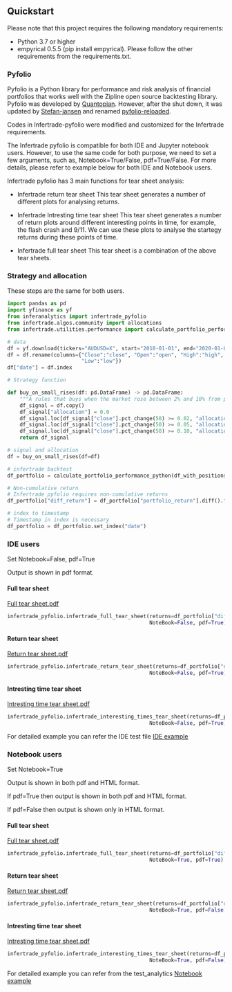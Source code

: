 ## Quickstart

Please note that this project requires the following mandatory requirements:
* Python 3.7 or higher 
* empyrical 0.5.5 (pip install empyrical).
Please follow the other requirements from the requirements.txt.

### Pyfolio 
Pyfolio is a Python library for performance and risk analysis of financial portfolios that works well with the Zipline open source backtesting library.
Pyfolio was developed by [Quantopian](https://www.quantopian.com/). However, after the shut down, it was updated by
[Stefan-jansen](https://github.com/stefan-jansen) and renamed [pyfolio-reloaded](https://github.com/stefan-jansen/pyfolio-reloaded).

Codes in Infertrade-pyfolio were modified and customized for the Infertrade requirements.


The Infertrade pyfolio is compatible for both IDE and Jupyter notebook users.
However, to use the same code for both purpose, we need to set a few arguments,
such as, Notebook=True/False, pdf=True/False. For more details, please refer to example 
below for both IDE and Notebook users. 

Infertrade pyfolio has 3 main functions for tear sheet analysis:
* Infertrade return tear sheet 
This tear sheet generates a number of different plots for analysing returns.

* Infertrade Intresting time tear sheet 
This tear sheet generates a number of return plots around different interesting points in time, for example, the flash crash and 9/11.
We can use these plots to analyse the startegy returns during these points of time.

* Infertrade full tear sheet
This tear sheet is a combination of the above tear sheets.


### Strategy and allocation 
These steps are the same for both users.

```Python
import pandas as pd
import yfinance as yf
from inferanalytics import infertrade_pyfolio
from infertrade.algos.community import allocations
from infertrade.utilities.performance import calculate_portfolio_performance_python

# data
df = yf.download(tickers="AUDUSD=X", start="2010-01-01", end="2020-01-01")
df = df.rename(columns={"Close":"close", "Open":"open", "High":"high",
                        "Low":"low"})
df["date"] = df.index

# Strategy function

def buy_on_small_rises(df: pd.DataFrame) -> pd.DataFrame:
    """A rules that buys when the market rose between 2% and 10% from previous close."""
    df_signal = df.copy()
    df_signal["allocation"] = 0.0
    df_signal.loc[df_signal["close"].pct_change(50) >= 0.02, "allocation"] = 0.25
    df_signal.loc[df_signal["close"].pct_change(50) >= 0.05, "allocation"] = 0.5
    df_signal.loc[df_signal["close"].pct_change(50) >= 0.10, "allocation"] = 0.0
    return df_signal

# signal and allocation
df = buy_on_small_rises(df=df)

# infertrade backtest
df_portfolio = calculate_portfolio_performance_python(df_with_positions=df_alloc)

# Non-cumulative return
# Infertrade pyfolio requires non-cumulative returns
df_portfolio["diff_return"] = df_portfolio["portfolio_return"].diff().fillna(0)

# index to timestamp
# Timestamp in index is necessary
df_portfolio = df_portfolio.set_index("date")
```

### IDE users
Set Notebook=False, pdf=True

Output is shown in pdf format. 

#### Full tear sheet
[Full tear sheet.pdf](https://github.com/ta-oliver/infertrade/blob/4929ac2a913aec59961d4d82551bcd48575aeb75/test_analytics/sample_pdf/Full_tear_sheet20211205111255368553.pdf)

```python
infertrade_pyfolio.infertrade_full_tear_sheet(returns=df_portfolio["diff_return"],
                                              NoteBook=False, pdf=True)

``` 
#### Return tear sheet  
[Return tear sheet.pdf](https://github.com/ta-oliver/infertrade/blob/4929ac2a913aec59961d4d82551bcd48575aeb75/test_analytics/sample_pdf/return_tear_sheet20211205111446404113.pdf)     
```python
infertrade_pyfolio.infertrade_return_tear_sheet(returns=df_portfolio["diff_return"],
                                              NoteBook=False, pdf=True)

```  
#### Intresting time tear sheet 
[Intresting time tear sheet.pdf](https://github.com/ta-oliver/infertrade/blob/4929ac2a913aec59961d4d82551bcd48575aeb75/test_analytics/sample_pdf/Intresting_times_tear_sheet20211205111519449967.pdf)
```python
infertrade_pyfolio.infertrade_interesting_times_tear_sheet(returns=df_portfolio["diff_return"],
                                              NoteBook=False, pdf=True)

```   
For detailed example you can refer the IDE test file [IDE example](https://github.com/ta-oliver/infertrade/blob/4929ac2a913aec59961d4d82551bcd48575aeb75/test_analytics/testplots.py)

### Notebook users

Set Notebook=True 

Output is shown in both pdf and HTML format.

If pdf=True then output is shown in both pdf and HTML format.

If pdf=False then output is shown only in HTML format.


#### Full tear sheet
[Full tear sheet.pdf](https://github.com/ta-oliver/infertrade/blob/4929ac2a913aec59961d4d82551bcd48575aeb75/test_analytics/sample_pdf/Full_tear_sheet20211205111255368553.pdf)

```python
infertrade_pyfolio.infertrade_full_tear_sheet(returns=df_portfolio["diff_return"],
                                              NoteBook=True, pdf=True)

``` 
#### Return tear sheet  
[Return tear sheet.pdf](https://github.com/ta-oliver/infertrade/blob/4929ac2a913aec59961d4d82551bcd48575aeb75/test_analytics/sample_pdf/return_tear_sheet20211205111446404113.pdf)     
```python
infertrade_pyfolio.infertrade_return_tear_sheet(returns=df_portfolio["diff_return"],
                                              NoteBook=True, pdf=False)

```  
#### Intresting time tear sheet 
[Intresting time tear sheet.pdf](https://github.com/ta-oliver/infertrade/blob/4929ac2a913aec59961d4d82551bcd48575aeb75/test_analytics/sample_pdf/Intresting_times_tear_sheet20211205111519449967.pdf)
```python
infertrade_pyfolio.infertrade_interesting_times_tear_sheet(returns=df_portfolio["diff_return"],
                                              NoteBook=True, pdf=False)

```   
For detailed example you can refer from the test_analytics [Notebook example](https://github.com/ta-oliver/infertrade/blob/4929ac2a913aec59961d4d82551bcd48575aeb75/test_analytics/notebook_test.ipynb)


